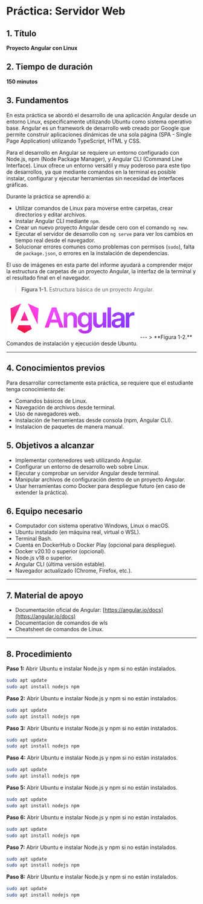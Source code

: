 # Práctica: Servidor Web

## 1. Título  
**Proyecto Angular con Linux**

## 2. Tiempo de duración  
**150 minutos**

## 3. Fundamentos

En esta práctica se abordó el desarrollo de una aplicación Angular desde un entorno Linux, específicamente utilizando Ubuntu como sistema operativo base. Angular es un framework de desarrollo web creado por Google que permite construir aplicaciones dinámicas de una sola página (SPA - Single Page Application) utilizando TypeScript, HTML y CSS.

Para el desarrollo en Angular se requiere un entorno configurado con Node.js, npm (Node Package Manager), y Angular CLI (Command Line Interface). Linux ofrece un entorno versátil y muy poderoso para este tipo de desarrollos, ya que mediante comandos en la terminal es posible instalar, configurar y ejecutar herramientas sin necesidad de interfaces gráficas.

Durante la práctica se aprendió a:
- Utilizar comandos de Linux para moverse entre carpetas, crear directorios y editar archivos.
- Instalar Angular CLI mediante `npm`.
- Crear un nuevo proyecto Angular desde cero con el comando `ng new`.
- Ejecutar el servidor de desarrollo con `ng serve` para ver los cambios en tiempo real desde el navegador.
- Solucionar errores comunes como problemas con permisos (`sudo`), falta de `package.json`, o errores en la instalación de dependencias.

El uso de imágenes en esta parte del informe ayudará a comprender mejor la estructura de carpetas de un proyecto Angular, la interfaz de la terminal y el resultado final en el navegador.

> **Figura 1-1.** Estructura básica de un proyecto Angular.
 <img src="photos/1_1HXCJCOpzKdmQI33ZrEIlg.png" alt="drawing" width="350"/>
---
> **Figura 1-2.** Comandos de instalación y ejecución desde Ubuntu.  


---

## 4. Conocimientos previos

Para desarrollar correctamente esta práctica, se requiere que el estudiante tenga conocimiento de:

- Comandos básicos de Linux.
- Navegación de archivos desde terminal.
- Uso de navegadores web.
- Instalación de herramientas desde consola (npm, Angular CLI).
- Instalacion de paquetes de manera manual.


## 5. Objetivos a alcanzar

- Implementar contenedores web utilizando Angular.
- Configurar un entorno de desarrollo web sobre Linux.
- Ejecutar y comprobar un servidor Angular desde terminal.
- Manipular archivos de configuración dentro de un proyecto Angular.
- Usar herramientas como Docker para despliegue futuro (en caso de extender la práctica).


## 6. Equipo necesario

- Computador con sistema operativo Windows, Linux o macOS.
- Ubuntu instalado (en máquina real, virtual o WSL).
- Terminal Bash.
- Cuenta en DockerHub o Docker Play (opcional para despliegue).
- Docker v20.10 o superior (opcional).
- Node.js v18 o superior.
- Angular CLI (última versión estable).
- Navegador actualizado (Chrome, Firefox, etc.).

---

## 7. Material de apoyo

- Documentación oficial de Angular: [https://angular.io/docs](https://angular.io/docs)
- Documentacion de comandos de wls
- Cheatsheet de comandos de Linux.

---

## 8. Procedimiento

**Paso 1:** Abrir Ubuntu e instalar Node.js y npm si no están instalados.  
```bash
sudo apt update
sudo apt install nodejs npm
```


**Paso 2:** Abrir Ubuntu e instalar Node.js y npm si no están instalados.  
```bash
sudo apt update
sudo apt install nodejs npm
```

**Paso 3:** Abrir Ubuntu e instalar Node.js y npm si no están instalados.  
```bash
sudo apt update
sudo apt install nodejs npm
```
**Paso 4:** Abrir Ubuntu e instalar Node.js y npm si no están instalados.  
```bash
sudo apt update
sudo apt install nodejs npm
```
**Paso 5:** Abrir Ubuntu e instalar Node.js y npm si no están instalados.  
```bash
sudo apt update
sudo apt install nodejs npm
```
**Paso 6:** Abrir Ubuntu e instalar Node.js y npm si no están instalados.  
```bash
sudo apt update
sudo apt install nodejs npm
```
**Paso 7:** Abrir Ubuntu e instalar Node.js y npm si no están instalados.  
```bash
sudo apt update
sudo apt install nodejs npm
```
**Paso 8:** Abrir Ubuntu e instalar Node.js y npm si no están instalados.  
```bash
sudo apt update
sudo apt install nodejs npm
```

